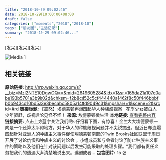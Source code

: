 ```yaml
---
title: "2018-10-29 09:02:46"
date: 2018-10-29T10:00:00+08:00
draft: false
categories: ["moments","2018","2018-10"]
tags: ["朋友圈","生活记录"]
summary: "2018-10-29 09:02:46..."
---
```


[发呆][发呆][发呆]

![Media 1](/Moments/photos/2018-10-29/201810290902460.jpg)

## 相关链接

**原始链接:** http://mp.weixin.qq.com/s?__biz=MzI2NTE1ODgwOQ==&mid=2649605284&idx=1&sn=165da21a107e0abe193b5701a3b9b02d&chksm=f2b8cd52c5cf444440a1462f8c50f446bbbfb0b943cd10bd5a3e3becabc5805a14ffd9049c31&mpshare=1&scene=2&srcid=#rd
**链接标题:** 【震怒】埃德蒙顿再爆四起华人种族歧视案！花季少女被白人少年驱赶，歧视言论见怪不怪！
**来源:** 埃德蒙顿微生活
**本地链接:** [查看完整内容](/link_content/2018/10/2018-10-29/link_content/)
**链接摘要:** 点击上方蓝字关注我们哟~仔细看下图，有惊喜！金主大大埃德蒙顿一向是一个还算太平的地方，对于华人的种族歧视问题并不尖锐突出。但近日却连爆四起针对亚洲人的种族主义事件促使埃德蒙顿南部的Twin Brooks社区联盟于周日开展了讨论仇恨和种族主义的讨论会 。小组成员和与会者讨论了防止种族主义事件的策略以及他们在针对该问题以后发生可能采取的处理步骤。“我们都有责任义务把我们的遭遇大声清楚地说出来。逃避或者...
**包含图片:** 15 张

